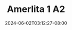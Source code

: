 --- 
title: "Amerlita 1 A2"
description: "nonton bokeh Amerlita 1 A2 simontok video full baru"
date: 2024-06-02T03:12:27-08:00
file_code: "3sbrid1dbzl4"
draft: false
cover: "qxrpzchu3au12und.jpg"
tags: ["Amerlita", "bokep-indo", "bokep-viral", "bokep-ig"]
length: 301
fld_id: "1483155"
foldername: "Amerlita 1"
categories: ["Amerlita 1"]
views: 0
---